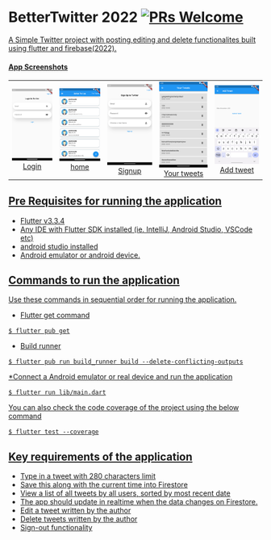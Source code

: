 # BetterTwitter 2022 [![PRs Welcome](https://img.shields.io/badge/PRs-welcome-brightgreen.svg?style=flat-square)](http://makeapullrequest.com) <a href="https://github.com/Solido/awesome-flutter">

A Simple Twitter project with posting,editing and delete functionalites built using flutter and firebase(2022).

#### App Screenshots
<div style="text-align: center"><table><tr>
  
   <td style="text-align: center">
    <img width="180" alt="BMW" src="app_screenshots/login.png">
    Login
  </td>
  <td style="text-align: center">
    <img width="180" alt="BlueAquilae Twitter Meteo" src="app_screenshots/home.png">
    home
  </td>
  <td style="text-align: center">
    <img width="180" alt="BlueAquilae Twitter Meteo" src="app_screenshots/signup.png">
   Signup
  </td>
  <td style="text-align: center">
    <img width="180" alt="BlueAquilae Twitter Meteo" src="app_screenshots/user_tweets.png">
   Your tweets
  </td>
  <td style="text-align: center">
    <img width="180" alt="BlueAquilae Twitter Meteo" src="app_screenshots/add_tweet.png">
   Add tweet
  </td>


</tr></table></div>

## Pre Requisites for running the application
* Flutter v3.3.4
* Any IDE with Flutter SDK installed (ie. IntelliJ, Android Studio, VSCode etc)
* android studio installed
* Android emulator or android device.

## Commands to run the application
Use these commands in sequential order for running the application.
* Flutter get command
```
$ flutter pub get
```
* Build runner
```
$ flutter pub run build_runner build --delete-conflicting-outputs
```
*Connect a Android emulator or real device and run the application
```
$ flutter run lib/main.dart
```
You can also check the code coverage of the project using the below command
```
$ flutter test --coverage
```

## Key requirements of the application
- Type in a tweet with 280 characters limit
- Save this along with the current time into Firestore
- View a list of all tweets by all users, sorted by most recent date
- The app should update in realtime when the data changes on Firestore.
- Edit a tweet written by the author
- Delete tweets written by the author
- Sign-out functionality

